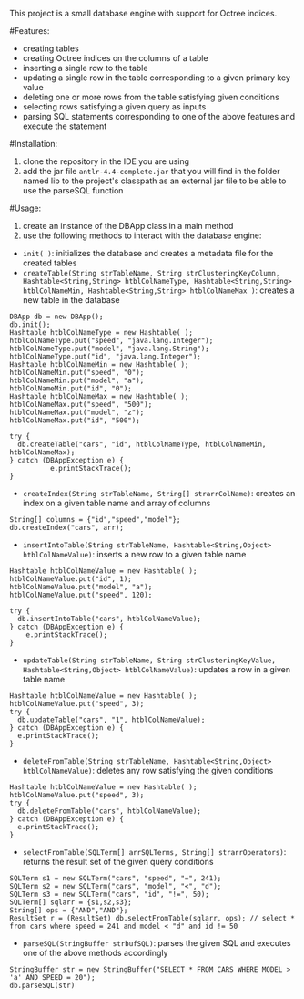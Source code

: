 This project is a small database engine with support for Octree indices.

#Features:

- creating tables
- creating Octree indices on the columns of a table
- inserting a single row to the table
- updating a single row in the table corresponding to a given primary key value
- deleting one or more rows from the table satisfying given conditions
- selecting rows satisfying a given query as inputs
- parsing SQL statements corresponding to one of the above features and execute the statement

#Installation:

1. clone the repository in the IDE you are using
2. add the jar file `antlr-4.4-complete.jar` that you will find in the folder named lib to the project's classpath as an external jar file to be able to use the parseSQL function

#Usage:
1. create an instance of the DBApp class in a main method
2. use the following methods to interact with the database engine:
  - `init( )`: initializes the database and creates a metadata file for the created tables
  - `createTable(String strTableName, String strClusteringKeyColumn, Hashtable<String,String> htblColNameType, Hashtable<String,String> htblColNameMin, Hashtable<String,String> htblColNameMax )`: creates a new table in the database
  ```
  DBApp db = new DBApp();
  db.init();
  Hashtable htblColNameType = new Hashtable( ); 
  htblColNameType.put("speed", "java.lang.Integer"); 
  htblColNameType.put("model", "java.lang.String"); 
  htblColNameType.put("id", "java.lang.Integer");
  Hashtable htblColNameMin = new Hashtable( ); 
  htblColNameMin.put("speed", "0"); 
  htblColNameMin.put("model", "a"); 
  htblColNameMin.put("id", "0");
  Hashtable htblColNameMax = new Hashtable( ); 
  htblColNameMax.put("speed", "500"); 
  htblColNameMax.put("model", "z"); 
  htblColNameMax.put("id", "500"); 
  
  try {
    db.createTable("cars", "id", htblColNameType, htblColNameMin, htblColNameMax);
  } catch (DBAppException e) {
			e.printStackTrace();
  }
  ```
  - `createIndex(String strTableName, String[] strarrColName)`: creates an index on a given table name and array of columns
  ```
  String[] columns = {"id","speed","model"};
  db.createIndex("cars", arr);
  ```
  - `insertIntoTable(String strTableName, Hashtable<String,Object> htblColNameValue)`: inserts a new row to a given table name
  ```
  Hashtable htblColNameValue = new Hashtable( ); 
  htblColNameValue.put("id", 1);
  htblColNameValue.put("model", "a");
  htblColNameValue.put("speed", 120);
			
  try {
    db.insertIntoTable("cars", htblColNameValue);
  } catch (DBAppException e) {
      e.printStackTrace();
  }
  ```
  - `updateTable(String strTableName, String strClusteringKeyValue, Hashtable<String,Object> htblColNameValue)`: updates a row in a given table name
  ```
  Hashtable htblColNameValue = new Hashtable( ); 
  htblColNameValue.put("speed", 3);
  try {
    db.updateTable("cars", "1", htblColNameValue);
  } catch (DBAppException e) {
    e.printStackTrace();
  }
  ```
  - `deleteFromTable(String strTableName, Hashtable<String,Object> htblColNameValue)`: deletes any row satisfying the given conditions
  ```
  Hashtable htblColNameValue = new Hashtable( ); 
  htblColNameValue.put("speed", 3);
  try {
    db.deleteFromTable("cars", htblColNameValue);
  } catch (DBAppException e) {
    e.printStackTrace();
  }
  ```
  - `selectFromTable(SQLTerm[] arrSQLTerms, String[] strarrOperators)`: returns the result set of the given query conditions
  ```
  SQLTerm s1 = new SQLTerm("cars", "speed", "=", 241);
  SQLTerm s2 = new SQLTerm("cars", "model", "<", "d");
  SQLTerm s3 = new SQLTerm("cars", "id", "!=", 50);
  SQLTerm[] sqlarr = {s1,s2,s3};
  String[] ops = {"AND","AND"};
  ResultSet r = (ResultSet) db.selectFromTable(sqlarr, ops); // select * from cars where speed = 241 and model < "d" and id != 50
  ```
  - `parseSQL(StringBuffer strbufSQL)`: parses the given SQL and executes one of the above methods accordingly
  ```
  StringBuffer str = new StringBuffer("SELECT * FROM CARS WHERE MODEL > 'a' AND SPEED = 20");
  db.parseSQL(str)
  ```
